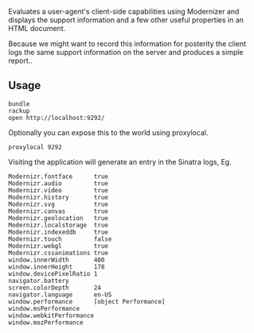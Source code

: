 
Evaluates a user-agent's client-side capabilities using Modernizer and
displays the support information and a few other useful properties in an
HTML document.

Because we might want to record this information for posterity the
client logs the same support information on the server and produces a
simple report..

Usage
-----

    bundle
    rackup
    open http://localhost:9292/

Optionally you can expose this to the world using proxylocal. 

    proxylocal 9292

Visiting the application will generate an entry in the Sinatra logs, Eg.

    Modernizr.fontface      true
    Modernizr.audio         true
    Modernizr.video         true
    Modernizr.history       true
    Modernizr.svg           true
    Modernizr.canvas        true
    Modernizr.geolocation   true
    Modernizr.localstorage  true
    Modernizr.indexeddb     true
    Modernizr.touch         false
    Modernizr.webgl         true
    Modernizr.cssanimations true
    window.innerWidth       400
    window.innerHeight      178
    window.devicePixelRatio 1
    navigator.battery    
    screen.colorDepth       24
    navigator.language      en-US
    window.performance      [object Performance]
    window.msPerformance     
    window.webkitPerformance     
    window.mozPerformance 

